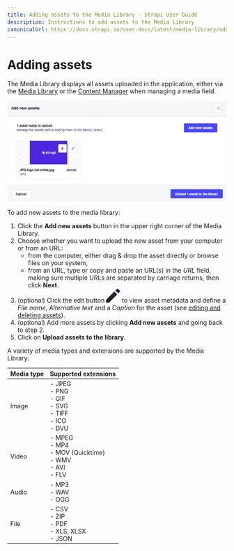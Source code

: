```yaml
---
title: Adding assets to the Media Library - Strapi User Guide
description: Instructions to add assets to the Media Library
canonicalUrl: https://docs.strapi.io/user-docs/latest/media-library/adding-assets.html
---
```


# Adding assets

The Media Library displays all assets uploaded in the application, either via the [Media Library](/user-docs/latest/media-library/introduction-to-media-library.md) or the [Content Manager](/user-docs/latest/content-manager/writing-content.md#filling-up-fields) when managing a media field.

![🏞 screenshot - "Add new assets" window](../assets/media-library/media-library_add-new-assets.png)

To add new assets to the media library:

1. Click the **Add new assets** button in the upper right corner of the Media Library.
2. Choose whether you want to upload the new asset from your computer or from an URL:
    - from the computer, either drag & drop the asset directly or browse files on your system,
    - from an URL, type or copy and paste an URL(s) in the _URL_ field, making sure multiple URLs are separated by carriage returns, then click **Next**.
3. (optional) Click the edit button ![Edit icon](../assets/icons/edit.svg) to view asset metadata and define a _File name_, _Alternative text_ and a _Caption_ for the asset (see [editing and deleting assets](managing-assets.md)).
4. (optional) Add more assets by clicking **Add new assets** and going back to step 2.
5. Click on **Upload assets to the library**.

A variety of media types and extensions are supported by the Media Library:

| Media type | Supported extensions                                            |
| ---------- | --------------------------------------------------------------- |
| Image      | - JPEG<br>- PNG<br>- GIF<br>- SVG<br>- TIFF<br>- ICO<br>- DVU   |
| Video      | - MPEG<br>- MP4<br>- MOV (Quicktime)<br>- WMV<br>- AVI<br>- FLV |
| Audio      | - MP3<br>- WAV<br>- OGG                                         |
| File       | - CSV<br>- ZIP<br>- PDF<br>- XLS, XLSX<br>- JSON                |

<!-- ::: caution Drag'n'drop bug
There currently is a bug preventing the use of the drag & drop feature on Firefox and Chrome. Our team is currently working on solving this issue.
::: -->
